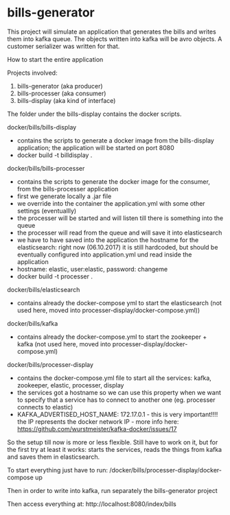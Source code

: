 # bills-generator
This project will simulate an application that generates the bills and writes them into kafka queue.
The objects written into kafka will be avro objects. A customer serializer was written for that.


How to start the entire application

Projects involved:
1. bills-generator (aka producer)
2. bills-processer (aka consumer)
3. bills-display (aka kind of interface)


The folder under the bills-display contains the docker scripts.

docker/bills/bills-display 
   - contains the scripts to generate a docker image from the bills-display application; the application will be started on port 8080
   - docker build -t billdisplay .

docker/bills/bills-processer 
   - contains the scripts to generate the docker image for the consumer, from the bills-processer application
   - first we generate locally a .jar file
   - we override into the container the application.yml with some other settings (eventuallly)
   - the processer will be started and will listen till there is something into the queue
   - the processer will read from the queue and will save it into elasticsearch
   - we have to have saved into the application the hostname for the elasticsearch: right now (06.10.2017) it is still hardcoded, but  should 
   be eventually configured into application.yml und read inside the application
   - hostname: elastic, user:elastic, password: changeme
   - docker build -t processer .
   
docker/bills/elasticsearch
   - contains already the docker-compose yml to start the elasticsearch (not used here, moved into processer-display/docker-compose.yml))
   
docker/bills/kafka
   - contains already the docker-compose.yml to start the zookeeper + kafka  (not used here, moved into processer-display/docker-compose.yml)
   
docker/bills/processer-display
   - contains the docker-compose.yml file to start all the services: kafka, zookeeper, elastic, processer, display
   - the services got a hostname so we can use this property when we want to specify that a service has to connect to another one (eg. processer connects to elastic)
   - KAFKA_ADVERTISED_HOST_NAME: 172.17.0.1 - this is very important!!!! the IP represents the docker network IP
            - more info here: https://github.com/wurstmeister/kafka-docker/issues/17
            


So the setup till now is more or less flexible. Still have to work on it, but for the first try at least it works: starts the services, reads the things from 
kafka and saves them in elasticsearch.

To start everything just have to run:
/docker/bills/processer-display/docker-compose up    

Then in order to write into kafka, run separately the bills-generator project

Then access everything at: http://localhost:8080/index/bills